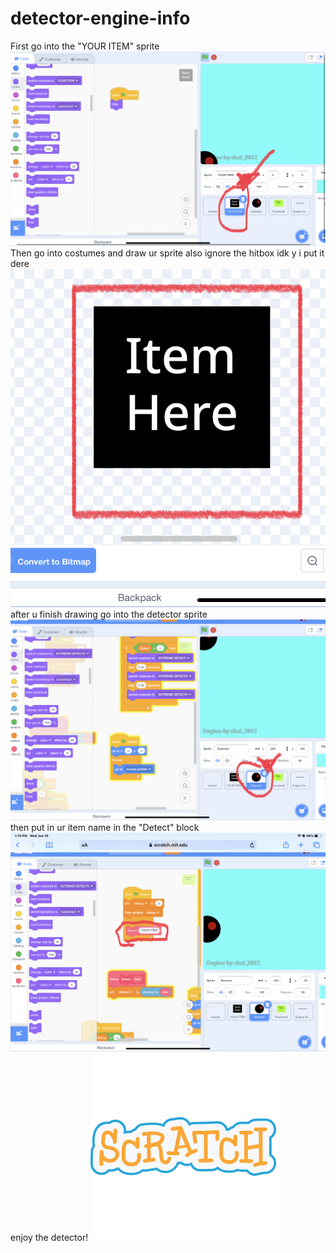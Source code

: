 # detector-engine-info

First go into the "YOUR ITEM" sprite
<img src = https://github.com/Skai-2012/detector-engine-info/blob/main/757C8767-0574-4E6F-86EE-102C4BFF09D8.jpeg>
Then go into costumes and draw ur sprite also ignore the hitbox idk y i put it dere
<img src = https://github.com/Skai-2012/detector-engine-info/blob/main/D5EE19C7-45FB-495B-959A-DF2AC929A822.jpeg>
after u finish drawing go into the detector sprite
<img src = https://github.com/Skai-2012/detector-engine-info/blob/main/1B2619D6-7944-4080-83B8-13F8A5E5E3CB.jpeg>
then put in ur item name in the "Detect" block
<img src = https://github.com/Skai-2012/detector-engine-info/blob/main/E219A4CC-1813-4707-8E2F-F6B81F35FD18.jpeg>
enjoy the detector!
<img src = https://github.com/Skai-2012/detector-engine-info/blob/main/scratch-icon.png>
